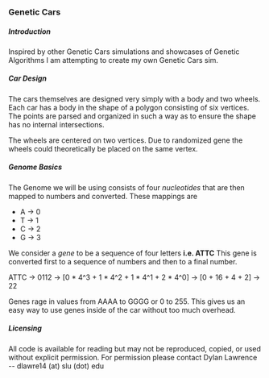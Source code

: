 ### Genetic Cars

##### Introduction
Inspired by other Genetic Cars simulations and showcases of Genetic Algorithms I am attempting to create my own Genetic Cars sim.

##### Car Design
The cars themselves are designed very simply with a body and two wheels. Each car has a body in the shape of a polygon consisting of six vertices. The points are parsed and organized in such a way as to ensure the shape has no internal intersections.

The wheels are centered on two vertices. Due to randomized gene the wheels could theoretically be placed on the same vertex.

##### Genome Basics
The Genome we will be using consists of four *nucleotides* that are then mapped to numbers and converted. These mappings are
* A -> 0
* T -> 1
* C -> 2
* G -> 3

We consider a *gene* to be a sequence of four letters **i.e. ATTC** This gene is converted first to a sequence of numbers and then to a final number.

ATTC -> 0112 -> [0 * 4^3 + 1 * 4^2 + 1 * 4^1 + 2 * 4^0] -> [0 + 16 + 4 + 2] -> 22  

Genes rage in values from AAAA to GGGG or 0 to 255. This gives us an easy way to use genes inside of the car without too much overhead.

##### Licensing
All code is available for reading but may not be reproduced, copied, or used without explicit permission. For permission please contact Dylan Lawrence -- dlawre14 (at) slu (dot) edu
